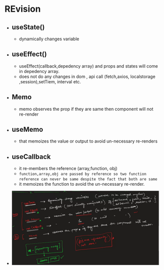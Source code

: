 # REvision

* ## useState()

  * dynamically changes variable

* ## useEffect()

  * useEffect(callback,depedency array) and props and states will come in depedency array.
  * does not do any changes in dom , api call (fetch,axios, localstorage ,session),setTiem, interval etc.

* ## Memo

  * memo observes the prop if they are same then component will not re-render

* ## useMemo

  * that memoizes the value or output to avoid un-necessary re-renders

* ## useCallback

  * it re-members the reference (array,function, obj)
  * `function,array,obj are passed by reference so two function reference can never be same despite the fact that both are same`
  * it memoizes the function to avoid the un-necessary re-render.

* ![revision](../notes/00_IMages/revision.png)
